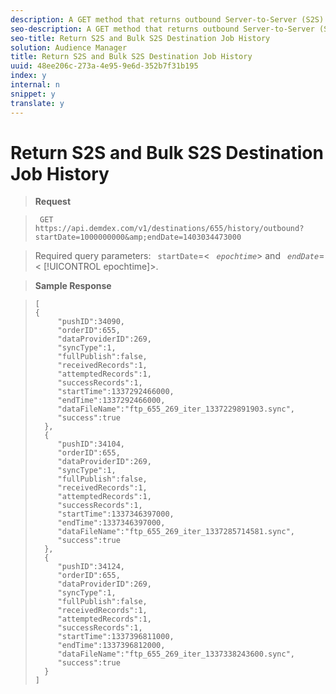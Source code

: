 ```yaml
---
description: A GET method that returns outbound Server-to-Server (S2S) and bulk S2S destination job history information.
seo-description: A GET method that returns outbound Server-to-Server (S2S) and bulk S2S destination job history information.
seo-title: Return S2S and Bulk S2S Destination Job History
solution: Audience Manager
title: Return S2S and Bulk S2S Destination Job History
uuid: 48ee206c-273a-4e95-9e6d-352b7f31b195
index: y
internal: n
snippet: y
translate: y
---
```


# Return S2S and Bulk S2S Destination Job History


>**Request** 

>` GET https://api.demdex.com/v1/destinations/655/history/outbound?startDate=1000000000&amp;endDate=1403034473000` 

>Required query parameters: ` startDate`=< *` epochtime`*> and *` endDate`*=< [!UICONTROL  epochtime]&gt;. 

>**Sample Response** 

>
>```
>[ 
>{ 
>      "pushID":34090, 
>      "orderID":655, 
>      "dataProviderID":269, 
>      "syncType":1, 
>      "fullPublish":false, 
>      "receivedRecords":1, 
>      "attemptedRecords":1, 
>      "successRecords":1, 
>      "startTime":1337292466000, 
>      "endTime":1337292466000, 
>      "dataFileName":"ftp_655_269_iter_1337229891903.sync", 
>      "success":true 
>   }, 
>   { 
>      "pushID":34104, 
>      "orderID":655, 
>      "dataProviderID":269, 
>      "syncType":1, 
>      "fullPublish":false, 
>      "receivedRecords":1, 
>      "attemptedRecords":1, 
>      "successRecords":1, 
>      "startTime":1337346397000, 
>      "endTime":1337346397000, 
>      "dataFileName":"ftp_655_269_iter_1337285714581.sync", 
>      "success":true 
>   }, 
>   { 
>      "pushID":34124, 
>      "orderID":655, 
>      "dataProviderID":269, 
>      "syncType":1, 
>      "fullPublish":false, 
>      "receivedRecords":1, 
>      "attemptedRecords":1, 
>      "successRecords":1, 
>      "startTime":1337396811000, 
>      "endTime":1337396812000, 
>      "dataFileName":"ftp_655_269_iter_1337338243600.sync", 
>      "success":true 
>   } 
>]
>```

